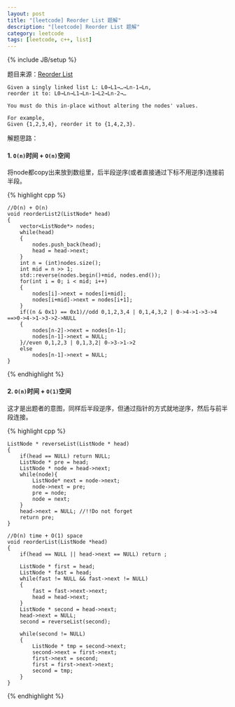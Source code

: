 ```yaml
---
layout: post
title: "[leetcode] Reorder List 题解"
description: "[leetcode] Reorder List 题解"
category: leetcode 
tags: [leetcode, c++, list]
---
```

{% include JB/setup %}


题目来源：[Reorder List](https://oj.leetcode.com/problems/reorder-list/)

>

    Given a singly linked list L: L0→L1→…→Ln-1→Ln,
    reorder it to: L0→Ln→L1→Ln-1→L2→Ln-2→…

    You must do this in-place without altering the nodes' values.

    For example,
    Given {1,2,3,4}, reorder it to {1,4,2,3}.


解题思路：

#### 1. `O(n)`时间 + `O(n)`空间
将node都copy出来放到数组里，后半段逆序(或者直接通过下标不用逆序)连接前半段。

{% highlight cpp %}

	//O(n) + O(n)
	void reorderList2(ListNode* head)
	{
	    vector<ListNode*> nodes;
	    while(head)
	    {
	        nodes.push_back(head);
	        head = head->next;
	    }
	    int n = (int)nodes.size();
	    int mid = n >> 1;
	    std::reverse(nodes.begin()+mid, nodes.end());
	    for(int i = 0; i < mid; i++)
	    {
	        nodes[i]->next = nodes[i+mid];
	        nodes[i+mid]->next = nodes[i+1];
	    }
	    if((n & 0x1) == 0x1)//odd 0,1,2,3,4 | 0,1,4,3,2 | 0->4->1->3->4 ==>0->4->1->3->2->NULL
	    {
	        nodes[n-2]->next = nodes[n-1];
	        nodes[n-1]->next = NULL;
	    }//even 0,1,2,3 | 0,1,3,2| 0->3->1->2
	    else
	        nodes[n-1]->next = NULL;
	}
{% endhighlight %}

#### 2. `O(n)`时间 + `O(1)`空间
这才是出题者的意图，同样后半段逆序，但通过指针的方式就地逆序，然后与前半段连接。

{% highlight cpp %}

	ListNode * reverseList(ListNode * head)
	{
	    if(head == NULL) return NULL;
	    ListNode * pre = head;
	    ListNode * node = head->next;
	    while(node){
	        ListNode* next = node->next;
	        node->next = pre;
	        pre = node;
	        node = next;
	    }
	    head->next = NULL; //!!Do not forget
	    return pre;
	}
	
	//O(n) time + O(1) space
	void reorderList(ListNode *head)
	{
	    if(head == NULL || head->next == NULL) return ;
	    
	    ListNode * first = head;
	    ListNode * fast = head;
	    while(fast != NULL && fast->next != NULL)
	    {
	        fast = fast->next->next;
	        head = head->next;
	    }
	    ListNode * second = head->next;
	    head->next = NULL;
	    second = reverseList(second);
	    
	    while(second != NULL)
	    {
	        ListNode * tmp = second->next;
	        second->next = first->next;
	        first->next = second;
	        first = first->next->next;
	        second = tmp;
	    }
	}
{% endhighlight %}
